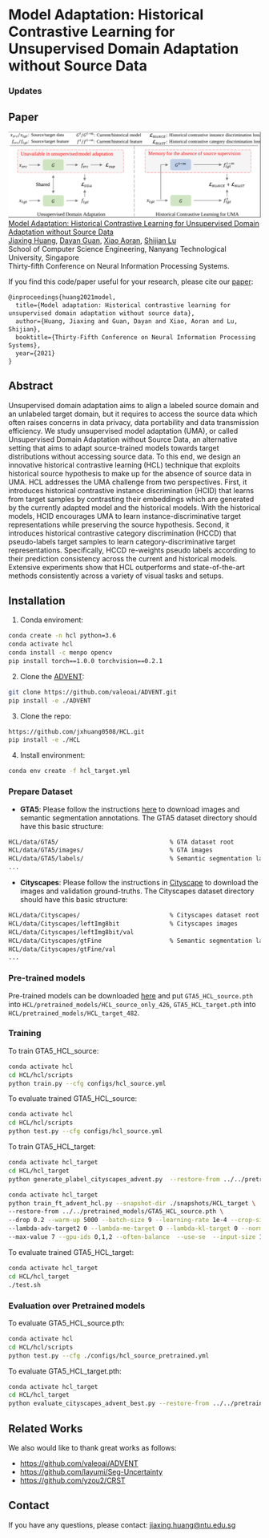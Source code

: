# Model Adaptation: Historical Contrastive Learning for Unsupervised Domain Adaptation without Source Data

### Updates

## Paper
![](./teaser.png)
[Model Adaptation: Historical Contrastive Learning for Unsupervised Domain Adaptation without Source Data](https://papers.nips.cc/paper/2021/file/1dba5eed8838571e1c80af145184e515-Paper.pdf)  
 [Jiaxing Huang](https://scholar.google.com/citations?user=czirNcwAAAAJ&hl=en&oi=ao), [Dayan Guan](https://scholar.google.com/citations?user=9jp9QAsAAAAJ&hl=en), [Xiao Aoran](https://scholar.google.com/citations?user=yGKsEpAAAAAJ&hl=en), [Shijian Lu](https://scholar.google.com/citations?user=uYmK-A0AAAAJ&hl=en)  
 School of Computer Science Engineering, Nanyang Technological University, Singapore  
 Thirty-fifth Conference on Neural Information Processing Systems.
 
If you find this code/paper useful for your research, please cite our [paper](https://papers.nips.cc/paper/2021/file/1dba5eed8838571e1c80af145184e515-Paper.pdf):

```
@inproceedings{huang2021model,
  title={Model adaptation: Historical contrastive learning for unsupervised domain adaptation without source data},
  author={Huang, Jiaxing and Guan, Dayan and Xiao, Aoran and Lu, Shijian},
  booktitle={Thirty-Fifth Conference on Neural Information Processing Systems},
  year={2021}
}

```

## Abstract

Unsupervised domain adaptation aims to align a labeled source domain and an unlabeled target domain, but it requires to access the source data which often raises concerns in data privacy, data portability and data transmission efficiency. We study unsupervised model adaptation (UMA), or called Unsupervised Domain Adaptation without Source Data, an alternative setting that aims to adapt source-trained models towards target distributions without accessing source data. To this end, we design an innovative historical contrastive learning (HCL) technique that exploits historical source hypothesis to make up for the absence of source data in UMA. HCL addresses the UMA challenge from two perspectives. First, it introduces historical contrastive instance discrimination (HCID) that learns from target samples by contrasting their embeddings which are generated by the currently adapted model and the historical models. With the historical models, HCID encourages UMA to learn instance-discriminative target representations while preserving the source hypothesis. Second, it introduces historical contrastive category discrimination (HCCD) that pseudo-labels target samples to learn category-discriminative target representations. Specifically, HCCD re-weights pseudo labels according to their prediction consistency across the current and historical models. Extensive experiments show that HCL outperforms and state-of-the-art methods consistently across a variety of visual tasks and setups.

## Installation
1. Conda enviroment:
```bash
conda create -n hcl python=3.6
conda activate hcl
conda install -c menpo opencv
pip install torch==1.0.0 torchvision==0.2.1
```

2. Clone the [ADVENT](https://github.com/valeoai/ADVENT):
```bash
git clone https://github.com/valeoai/ADVENT.git
pip install -e ./ADVENT
```

3. Clone the repo:
```bash
https://github.com/jxhuang0508/HCL.git
pip install -e ./HCL
```

4. Install environment:
```bash
conda env create -f hcl_target.yml
```

### Prepare Dataset
* **GTA5**: Please follow the instructions [here](https://download.visinf.tu-darmstadt.de/data/from_games/) to download images and semantic segmentation annotations. The GTA5 dataset directory should have this basic structure:
```bash
HCL/data/GTA5/                               % GTA dataset root
HCL/data/GTA5/images/                        % GTA images
HCL/data/GTA5/labels/                        % Semantic segmentation labels
...
```

* **Cityscapes**: Please follow the instructions in [Cityscape](https://www.cityscapes-dataset.com/) to download the images and validation ground-truths. The Cityscapes dataset directory should have this basic structure:
```bash
HCL/data/Cityscapes/                         % Cityscapes dataset root
HCL/data/Cityscapes/leftImg8bit              % Cityscapes images
HCL/data/Cityscapes/leftImg8bit/val
HCL/data/Cityscapes/gtFine                   % Semantic segmentation labels
HCL/data/Cityscapes/gtFine/val
...
```

### Pre-trained models
Pre-trained models can be downloaded [here](https://github.com/jxhuang0508/HCL/releases/tag/model) and put ```GTA5_HCL_source.pth``` into ```HCL/pretrained_models/HCL_source_only_426```, ```GTA5_HCL_target.pth``` into ```HCL/pretrained_models/HCL_target_482```. 

### Training
To train GTA5_HCL_source:
```bash
conda activate hcl
cd HCL/hcl/scripts
python train.py --cfg configs/hcl_source.yml
```

To evaluate trained GTA5_HCL_source:
```bash
conda activate hcl
cd HCL/hcl/scripts
python test.py --cfg configs/hcl_source.yml
```

To train GTA5_HCL_target:
```bash
conda activate hcl_target
cd HCL/hcl_target
python generate_plabel_cityscapes_advent.py  --restore-from ../../pretrained_models/GTA5_HCL_source.pth
```
```bash
conda activate hcl_target
python train_ft_advent_hcl.py --snapshot-dir ./snapshots/HCL_target \
--restore-from ../../pretrained_models/GTA5_HCL_source.pth \
--drop 0.2 --warm-up 5000 --batch-size 9 --learning-rate 1e-4 --crop-size 512,256 --lambda-seg 0.5 --lambda-adv-target1 0 \
--lambda-adv-target2 0 --lambda-me-target 0 --lambda-kl-target 0 --norm-style gn --class-balance --only-hard-label 80 \
--max-value 7 --gpu-ids 0,1,2 --often-balance  --use-se  --input-size 1280,640  --train_bn  --autoaug False --save-pred-every 300
```

To evaluate trained GTA5_HCL_target:
```bash
conda activate hcl_target
cd HCL/hcl_target
./test.sh
```

### Evaluation over Pretrained models

To evaluate GTA5_HCL_source.pth:
```bash
conda activate hcl
cd HCL/hcl/scripts
python test.py --cfg ./configs/hcl_source_pretrained.yml
```

To evaluate GTA5_HCL_target.pth:
```bash
conda activate hcl_target
cd HCL/hcl_target
python evaluate_cityscapes_advent_best.py --restore-from ../../pretrained_models/GTA5_HCL_target.pth
```

 ## Related Works
 We also would like to thank great works as follows:
 - https://github.com/valeoai/ADVENT
 - https://github.com/layumi/Seg-Uncertainty
 - https://github.com/yzou2/CRST


## Contact
If you have any questions, please contact: jiaxing.huang@ntu.edu.sg
